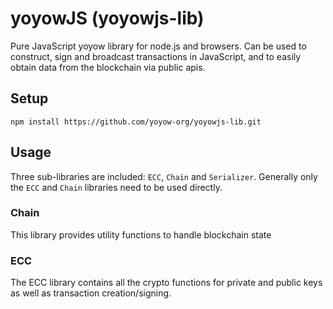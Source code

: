 # yoyowJS (yoyowjs-lib)

Pure JavaScript yoyow library for node.js and browsers. Can be used to construct, sign and broadcast transactions in JavaScript, and to easily obtain data from the blockchain via public apis.

## Setup

```
npm install https://github.com/yoyow-org/yoyowjs-lib.git
```

## Usage

Three sub-libraries are included: `ECC`, `Chain` and `Serializer`. Generally only the `ECC` and `Chain` libraries need to be used directly.

### Chain

This library provides utility functions to handle blockchain state

### ECC

The ECC library contains all the crypto functions for private and public keys as well as transaction creation/signing.